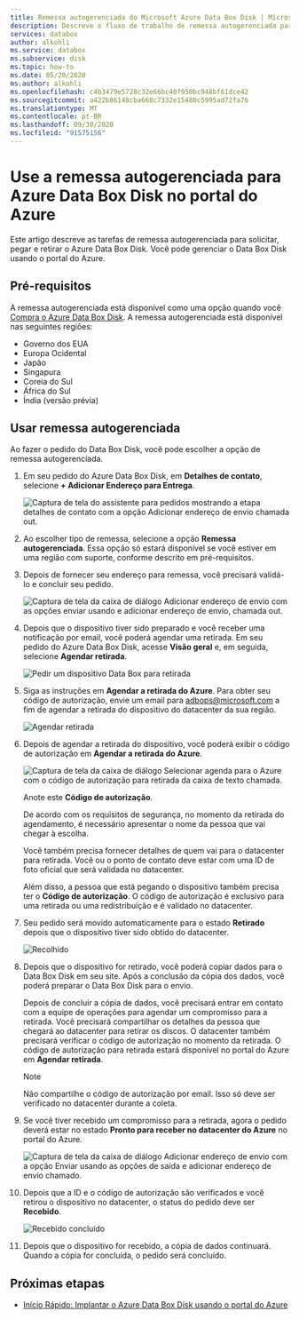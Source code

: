 ```yaml
---
title: Remessa autogerenciada do Microsoft Azure Data Box Disk | Microsoft Docs em dados
description: Descreve o fluxo de trabalho de remessa autogerenciada para dispositivos Azure Data Box Disk
services: databox
author: alkohli
ms.service: databox
ms.subservice: disk
ms.topic: how-to
ms.date: 05/20/2020
ms.author: alkohli
ms.openlocfilehash: c4b3479e5728c32e66bc40f950bc948bf61dce42
ms.sourcegitcommit: a422b86148cba668c7332e15480c5995ad72fa76
ms.translationtype: MT
ms.contentlocale: pt-BR
ms.lasthandoff: 09/30/2020
ms.locfileid: "91575156"
---
```

# <a name="use-self-managed-shipping-for-azure-data-box-disk-in-the-azure-portal"></a>Use a remessa autogerenciada para Azure Data Box Disk no portal do Azure

Este artigo descreve as tarefas de remessa autogerenciada para solicitar, pegar e retirar o Azure Data Box Disk. Você pode gerenciar o Data Box Disk usando o portal do Azure.

## <a name="prerequisites"></a>Pré-requisitos

A remessa autogerenciada está disponível como uma opção quando você [Compra o Azure Data Box Disk](data-box-disk-deploy-ordered.md). A remessa autogerenciada está disponível nas seguintes regiões:

* Governo dos EUA
* Europa Ocidental
* Japão
* Singapura
* Coreia do Sul
* África do Sul
* Índia (versão prévia)

## <a name="use-self-managed-shipping"></a>Usar remessa autogerenciada

Ao fazer o pedido do Data Box Disk, você pode escolher a opção de remessa autogerenciada.

1. Em seu pedido do Azure Data Box Disk, em **Detalhes de contato**, selecione **+ Adicionar Endereço para Entrega**.

   ![Captura de tela do assistente para pedidos mostrando a etapa detalhes de contato com a opção Adicionar endereço de envio chamada out.](media\data-box-portal-customer-managed-shipping\choose-self-managed-shipping-1.png)

2. Ao escolher tipo de remessa, selecione a opção **Remessa autogerenciada**. Essa opção só estará disponível se você estiver em uma região com suporte, conforme descrito em pré-requisitos.

3. Depois de fornecer seu endereço para remessa, você precisará validá-lo e concluir seu pedido.

   ![Captura de tela da caixa de diálogo Adicionar endereço de envio com as opções enviar usando e adicionar endereço de envio, chamada out.](media\data-box-portal-customer-managed-shipping\choose-self-managed-shipping-2.png)

4. Depois que o dispositivo tiver sido preparado e você receber uma notificação por email, você poderá agendar uma retirada. Em seu pedido do Azure Data Box Disk, acesse **Visão geral** e, em seguida, selecione **Agendar retirada**.

   ![Pedir um dispositivo Data Box para retirada](media\data-box-disk-portal-customer-managed-shipping\data-box-disk-user-pickup-01b.png)

5. Siga as instruções em **Agendar a retirada do Azure**. Para obter seu código de autorização, envie um email para [adbops@microsoft.com](mailto:adbops@microsoft.com) a fim de agendar a retirada do dispositivo do datacenter da sua região.

   ![Agendar retirada](media\data-box-disk-portal-customer-managed-shipping\data-box-disk-user-pickup-02c.png)

6. Depois de agendar a retirada do dispositivo, você poderá exibir o código de autorização em **Agendar a retirada do Azure**.

   ![Captura de tela da caixa de diálogo Selecionar agenda para o Azure com o código de autorização para retirada da caixa de texto chamada.](media\data-box-disk-portal-customer-managed-shipping\data-box-disk-authcode-01b.png)

   Anote este **Código de autorização**.

   De acordo com os requisitos de segurança, no momento da retirada do agendamento, é necessário apresentar o nome da pessoa que vai chegar à escolha.

   Você também precisa fornecer detalhes de quem vai para o datacenter para retirada. Você ou o ponto de contato deve estar com uma ID de foto oficial que será validada no datacenter.

   Além disso, a pessoa que está pegando o dispositivo também precisa ter o **Código de autorização**. O código de autorização é exclusivo para uma retirada ou uma redistribuição e é validado no datacenter.

7. Seu pedido será movido automaticamente para o estado **Retirado** depois que o dispositivo tiver sido obtido do datacenter.

   ![Recolhido](media\data-box-disk-portal-customer-managed-shipping\data-box-disk-ready-disk-01b.png)

8. Depois que o dispositivo for retirado, você poderá copiar dados para o Data Box Disk em seu site. Após a conclusão da cópia dos dados, você poderá preparar o Data Box Disk para o envio.

   Depois de concluir a cópia de dados, você precisará entrar em contato com a equipe de operações para agendar um compromisso para a retirada. Você precisará compartilhar os detalhes da pessoa que chegará ao datacenter para retirar os discos. O datacenter também precisará verificar o código de autorização no momento da retirada. O código de autorização para retirada estará disponível no portal do Azure em **Agendar retirada**.

   > [!NOTE]
   > Não compartilhe o código de autorização por email. Isso só deve ser verificado no datacenter durante a coleta.

9. Se você tiver recebido um compromisso para a retirada, agora o pedido deverá estar no estado **Pronto para receber no datacenter do Azure** no portal do Azure.

   ![Captura de tela da caixa de diálogo Adicionar endereço de envio com a opção Enviar usando as opções de saída e adicionar endereço de envio chamado.](media\data-box-disk-portal-customer-managed-shipping\data-box-disk-authcode-dropoff-02b.png)

10. Depois que a ID e o código de autorização são verificados e você retirou o dispositivo no datacenter, o status do pedido deve ser **Recebido**.

    ![Recebido concluído](media\data-box-disk-portal-customer-managed-shipping\data-box-disk-received-01a.png)

11. Depois que o dispositivo for recebido, a cópia de dados continuará. Quando a cópia for concluída, o pedido será concluído.

## <a name="next-steps"></a>Próximas etapas

* [Início Rápido: Implantar o Azure Data Box Disk usando o portal do Azure](data-box-disk-quickstart-portal.md)
